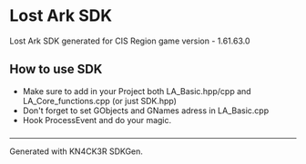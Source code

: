 # Lost Ark SDK
Lost Ark SDK generated for CIS Region game version - 1.61.63.0

## How to use SDK
* Make sure to add in your Project both LA_Basic.hpp/cpp and LA_Core_functions.cpp (or just SDK.hpp)
* Don't forget to set GObjects and GNames adress in LA_Basic.cpp
* Hook ProcessEvent and do your magic.

###
---
Generated with KN4CK3R SDKGen.
